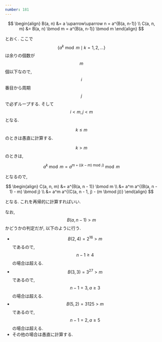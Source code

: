 ```yaml
---
number: 181
---
```

$$
\begin{align}
B(a, n) &= a \uparrow\uparrow n = a^{B(a, n-1)} \\
C(a, n, m) &= B(a, n) \bmod m = a^{B(a, n-1)} \bmod m
\end{align}
$$

とおく. ここで $$ \{a^k \bmod m \mid k=1,2,\dots\} $$ は余りの個数が $$ m $$ 個以下なので, $$ i $$ 番目から周期 $$ j $$ で必ずループする. そして $$ i \lt m, j \lt m $$ となる.

$$ k \leq m $$ のときは愚直に計算する.

$$ k \gt m $$ のときは,

$$
a^k \bmod m = a^{m + ((k - m) \bmod j)} \bmod m
$$

となるので,

$$
\begin{align}
C(a, n, m) &= a^{B(a, n - 1)} \bmod m \\
           &= a^m a^{(B(a, n - 1) - m) \bmod j} \\
		   &= a^m a^{(C(a, n - 1, j) - (m \bmod j))}
\end{align}
$$

となる. これを再帰的に計算すればいい.

なお, $$ B(a, n-1) \gt m $$ かどうかの判定だが, 以下のように行う.

* $$ B(2, 4) = 2^{16} \gt m $$ であるので, $$ n-1 \geq 4 $$ の場合は超える.
* $$ B(3, 3) = 3^{27} \gt m $$ であるので, $$ n-1 = 3, a \geq 3 $$ の場合は超える.
* $$ B(5, 2) = 3125 \gt m $$ であるので, $$ n-1 = 2, a \geq 5 $$ の場合は超える.
* その他の場合は愚直に計算する.
